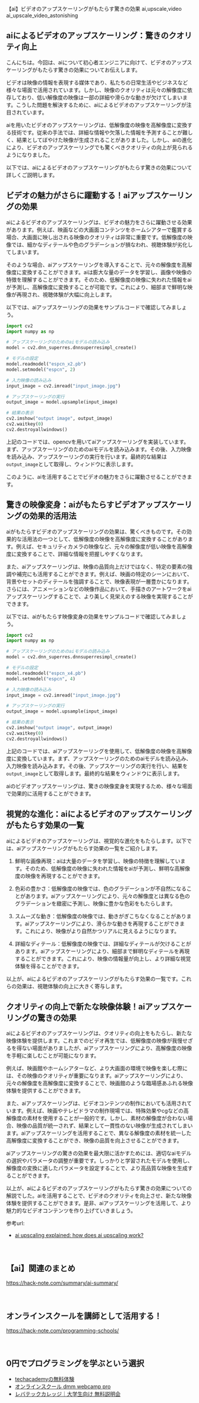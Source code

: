【ai】ビデオのアップスケーリングがもたらす驚きの効果
ai,upscale,video
ai_upscale_video_astonishing

## aiによるビデオのアップスケーリング：驚きのクオリティ向上

こんにちは。今回は、aiについて初心者エンジニアに向けて、ビデオのアップスケーリングがもたらす驚きの効果についてお伝えします。

ビデオは映像の情報を表現する媒体であり、私たちの日常生活やビジネスなど様々な場面で活用されています。しかし、映像のクオリティは元々の解像度に依存しており、低い解像度の映像は一部の詳細や滑らかな動きが欠けてしまいます。こうした問題を解決するために、aiによるビデオのアップスケーリングが注目されています。

aiを用いたビデオのアップスケーリングは、低解像度の映像を高解像度に変換する技術です。従来の手法では、詳細な情報や欠落した情報を予測することが難しく、結果としてぼやけた映像が生成されることがありました。しかし、aiの進化により、ビデオのアップスケーリングでも驚くべきクオリティの向上が見られるようになりました。

以下では、aiによるビデオのアップスケーリングがもたらす驚きの効果について詳しくご説明します。

## ビデオの魅力がさらに躍動する！aiアップスケーリングの効果

aiによるビデオのアップスケーリングは、ビデオの魅力をさらに躍動させる効果があります。例えば、映画などの大画面コンテンツをホームシアターで鑑賞する場合、大画面に映し出される映像のクオリティは非常に重要です。低解像度の映像では、細かなディテールや色のグラデーションが損なわれ、視聴体験が劣化してしまいます。

そのような場合、aiアップスケーリングを導入することで、元々の解像度を高解像度に変換することができます。aiは膨大な量のデータを学習し、画像や映像の特徴を理解することができます。そのため、低解像度の映像に失われた情報をaiが予測し、高解像度に変換することが可能です。これにより、細部まで鮮明な映像が再現され、視聴体験が大幅に向上します。

以下では、aiアップスケーリングの効果をサンプルコードで確認してみましょう。

```python
import cv2
import numpy as np

# アップスケーリングのためのaiモデルの読み込み
model = cv2.dnn_superres.dnnsuperresimpl_create()

# モデルの設定
model.readmodel("espcn_x2.pb")
model.setmodel("espcn", 2)

# 入力映像の読み込み
input_image = cv2.imread("input_image.jpg")

# アップスケーリングの実行
output_image = model.upsample(input_image)

# 結果の表示
cv2.imshow("output image", output_image)
cv2.waitkey(0)
cv2.destroyallwindows()
```

上記のコードでは、opencvを用いてaiアップスケーリングを実装しています。まず、アップスケーリングのためのaiモデルを読み込みます。その後、入力映像を読み込み、アップスケーリングの実行を行います。最終的な結果は`output_image`として取得し、ウィンドウに表示します。

このように、aiを活用することでビデオの魅力をさらに躍動させることができます。

## 驚きの映像変身：aiがもたらすビデオアップスケーリングの効果的活用法

aiがもたらすビデオのアップスケーリングの効果は、驚くべきものです。その効果的な活用法の一つとして、低解像度の映像を高解像度に変換することがあります。例えば、セキュリティカメラの映像など、元々の解像度が低い映像を高解像度に変換することで、詳細な情報を把握しやすくなります。

また、aiアップスケーリングは、映像の品質向上だけではなく、特定の要素の強調や補完にも活用することができます。例えば、映画の特定のシーンにおいて、背景やセットのディテールを強調することで、映像表現が一層豊かになります。さらには、アニメーションなどの映像作品において、手描きのアートワークをaiアップスケーリングすることで、より美しく見栄えのする映像を実現することができます。

以下では、aiがもたらす映像変身の効果をサンプルコードで確認してみましょう。

```python
import cv2
import numpy as np

# アップスケーリングのためのaiモデルの読み込み
model = cv2.dnn_superres.dnnsuperresimpl_create()

# モデルの設定
model.readmodel("espcn_x4.pb")
model.setmodel("espcn", 4)

# 入力映像の読み込み
input_image = cv2.imread("input_image.jpg")

# アップスケーリングの実行
output_image = model.upsample(input_image)

# 結果の表示
cv2.imshow("output image", output_image)
cv2.waitkey(0)
cv2.destroyallwindows()
```

上記のコードでは、aiアップスケーリングを使用して、低解像度の映像を高解像度に変換しています。まず、アップスケーリングのためのaiモデルを読み込み、入力映像を読み込みます。その後、アップスケーリングの実行を行い、結果を`output_image`として取得します。最終的な結果をウィンドウに表示します。

aiのビデオアップスケーリングは、驚きの映像変身を実現するため、様々な場面で効果的に活用することができます。

## 視覚的な進化：aiによるビデオのアップスケーリングがもたらす効果の一覧

aiによるビデオのアップスケーリングは、視覚的な進化をもたらします。以下では、aiアップスケーリングがもたらす効果の一覧をご紹介します。

1. 鮮明な画像再現：aiは大量のデータを学習し、映像の特徴を理解しています。そのため、低解像度の映像に失われた情報をaiが予測し、鮮明な高解像度の映像を再現することができます。

2. 色彩の豊かさ：低解像度の映像では、色のグラデーションが不自然になることがあります。aiアップスケーリングにより、元々の解像度とは異なる色のグラデーションを緻密に予測し、映像に豊かな色彩をもたらします。

3. スムーズな動き：低解像度の映像では、動きがぎこちなくなることがあります。aiアップスケーリングにより、滑らかな動きを再現することができます。これにより、映像がより自然かつリアルに見えるようになります。

4. 詳細なディテール：低解像度の映像では、詳細なディテールが欠けることがあります。aiアップスケーリングにより、細部まで鮮明なディテールを再現することができます。これにより、映像の情報量が向上し、より詳細な視覚体験を得ることができます。

以上が、aiによるビデオのアップスケーリングがもたらす効果の一覧です。これらの効果は、視聴体験の向上に大きく寄与します。

## クオリティの向上で新たな映像体験！aiアップスケーリングの驚きの効果

aiによるビデオのアップスケーリングは、クオリティの向上をもたらし、新たな映像体験を提供します。これまでのビデオ再生では、低解像度の映像が我慢せざるを得ない場面がありましたが、aiアップスケーリングにより、高解像度の映像を手軽に楽しむことが可能になります。

例えば、映画館やホームシアターなど、より大画面の環境で映像を楽しむ際には、その映像のクオリティが重要になります。aiアップスケーリングにより、元々の解像度を高解像度に変換することで、映画館のような臨場感あふれる映像体験を提供することができます。

また、aiアップスケーリングは、ビデオコンテンツの制作においても活用されています。例えば、映画やテレビドラマの制作現場では、特殊効果やcgなどの高解像度の素材を使用することが一般的です。しかし、素材の解像度が合わない場合、映像の品質が統一されず、結果として一貫性のない映像が生成されてしまいます。aiアップスケーリングを活用することで、異なる解像度の素材を統一した高解像度に変換することができ、映像の品質を向上させることができます。

aiアップスケーリングの驚きの効果を最大限に活かすためには、適切なaiモデルの選択やパラメータの調整が重要です。しっかりと学習されたモデルを使用し、解像度の変換に適したパラメータを設定することで、より高品質な映像を生成することができます。

以上が、aiによるビデオのアップスケーリングがもたらす驚きの効果についての解説でした。aiを活用することで、ビデオのクオリティを向上させ、新たな映像体験を提供することができます。是非、aiアップスケーリングを活用して、より魅力的なビデオコンテンツを作り上げていきましょう。

参考url:
- [ai upscaling explained: how does ai upscaling work?](https://www.androidauthority.com/ai-upscaling-explained-1133676/)

　

## 【ai】関連のまとめ
https://hack-note.com/summary/ai-summary/

　

## オンラインスクールを講師として活用する！
https://hack-note.com/programming-schools/

　

## 0円でプログラミングを学ぶという選択
- [techacademyの無料体験](//af.moshimo.com/af/c/click?a_id=2612475&amp;p_id=1555&amp;pc_id=2816&amp;pl_id=22706&amp;url=https%3a%2f%2ftechacademy.jp%2fhtmlcss-trial%3futm_source%3dmoshimo%26utm_medium%3daffiliate%26utm_campaign%3dtextad)
- [オンラインスクール dmm webcamp pro](//af.moshimo.com/af/c/click?a_id=2612482&amp;p_id=1363&amp;pc_id=2297&amp;pl_id=39999&amp;guid=on)
- [レバテックカレッジ｜大学生向け 無料説明会](//af.moshimo.com/af/c/click?a_id=4071793&p_id=3198&pc_id=7488&pl_id=41848)

